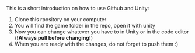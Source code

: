 This is a short introduction on how to use Github and Unity:
1. Clone this rpository on your computer
2. You will find the game folder in the repo, open it with unity
3. Now you can change whatever you have to in Unity or in the code editor (**!Always pull before changing!**)
4. When you are ready with the changes, do not forget to push them :)
